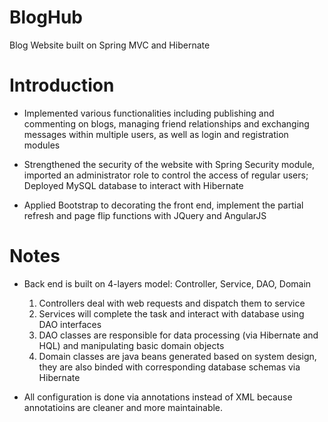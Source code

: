 # BlogHub
Blog Website built on Spring MVC and Hibernate

# Introduction	
* Implemented various functionalities including publishing and commenting on blogs, managing friend relationships and exchanging messages within multiple users, as well as login and registration modules
	
* Strengthened the security of the website with Spring Security module, imported an administrator role to control the access of regular users; Deployed MySQL database to interact with Hibernate
	
* Applied Bootstrap to decorating the front end, implement the partial refresh and page flip functions with JQuery and AngularJS

# Notes

* Back end is built on 4-layers model: Controller, Service, DAO, Domain

	1. Controllers deal with web requests and dispatch them to service
	2. Services will complete the task and interact with database using DAO interfaces
	3. DAO classes are responsible for data processing (via Hibernate and HQL) and manipulating basic domain objects
	4. Domain classes are java beans generated based on system design, they are also binded with corresponding database schemas via 	Hibernate

* All configuration is done via annotations instead of XML because annotatioins are cleaner and more maintainable.
